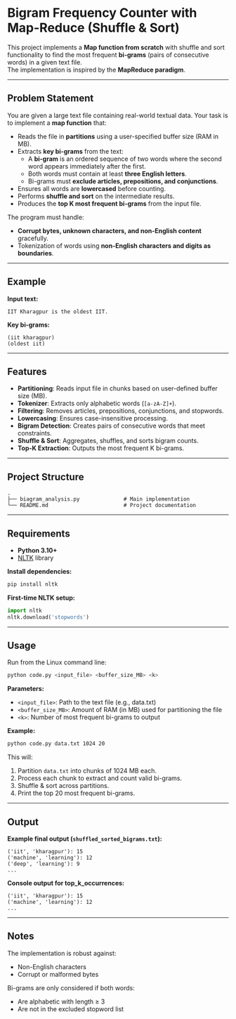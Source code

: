 # Bigram Frequency Counter with Map-Reduce (Shuffle & Sort)

This project implements a **Map function from scratch** with shuffle and sort functionality to find the most frequent **bi-grams** (pairs of consecutive words) in a given text file.  
The implementation is inspired by the **MapReduce paradigm**.

---

## Problem Statement

You are given a large text file containing real-world textual data. Your task is to implement a **map function** that:
- Reads the file in **partitions** using a user-specified buffer size (RAM in MB).
- Extracts **key bi-grams** from the text:
  - A **bi-gram** is an ordered sequence of two words where the second word appears immediately after the first.
  - Both words must contain at least **three English letters**.
  - Bi-grams must **exclude articles, prepositions, and conjunctions**.
- Ensures all words are **lowercased** before counting.
- Performs **shuffle and sort** on the intermediate results.
- Produces the **top K most frequent bi-grams** from the input file.

The program must handle:
- **Corrupt bytes, unknown characters, and non-English content** gracefully.
- Tokenization of words using **non-English characters and digits as boundaries**.

---

## Example

**Input text:**
```
IIT Kharagpur is the oldest IIT.
```

**Key bi-grams:**
```
(iit kharagpur)
(oldest iit)
```

---

## Features

- **Partitioning**: Reads input file in chunks based on user-defined buffer size (MB).  
- **Tokenizer**: Extracts only alphabetic words (`[a-zA-Z]+`).  
- **Filtering**: Removes articles, prepositions, conjunctions, and stopwords.  
- **Lowercasing**: Ensures case-insensitive processing.  
- **Bigram Detection**: Creates pairs of consecutive words that meet constraints.  
- **Shuffle & Sort**: Aggregates, shuffles, and sorts bigram counts.  
- **Top-K Extraction**: Outputs the most frequent K bi-grams.  

---

## Project Structure

```
.
├── biagram_analysis.py              # Main implementation
└── README.md                        # Project documentation
```

---

## Requirements

- **Python 3.10+**
- [NLTK](https://www.nltk.org/) library

**Install dependencies:**
```bash
pip install nltk
```

**First-time NLTK setup:**
```python
import nltk
nltk.download('stopwords')
```

---

## Usage

Run from the Linux command line:

```bash
python code.py <input_file> <buffer_size_MB> <k>
```

**Parameters:**
- `<input_file>`: Path to the text file (e.g., data.txt)
- `<buffer_size_MB>`: Amount of RAM (in MB) used for partitioning the file
- `<k>`: Number of most frequent bi-grams to output

**Example:**
```bash
python code.py data.txt 1024 20
```

This will:
1. Partition `data.txt` into chunks of 1024 MB each.
2. Process each chunk to extract and count valid bi-grams.
3. Shuffle & sort across partitions.
4. Print the top 20 most frequent bi-grams.

---

## Output

**Example final output (`shuffled_sorted_bigrams.txt`):**
```
('iit', 'kharagpur'): 15
('machine', 'learning'): 12
('deep', 'learning'): 9
...
```

**Console output for top_k_occurrences:**
```
('iit', 'kharagpur'): 15
('machine', 'learning'): 12
...
```

---

## Notes

The implementation is robust against:
- Non-English characters
- Corrupt or malformed bytes

Bi-grams are only considered if both words:
- Are alphabetic with length ≥ 3
- Are not in the excluded stopword list
